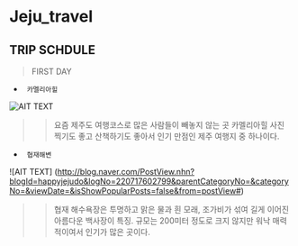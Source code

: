 # Jeju_travel
## TRIP SCHDULE
> FIRST DAY
* <PRE><CODE> 카멜리아힐 </CODE></PRE>
![AIT TEXT](http://cfile207.uf.daum.net/image/0333854D50F415742E1D96)
>> 요즘 제주도 여행코스로 많은 사람들이 빼놓지 않는 곳 카멜리아힐
사진 찍기도 좋고 산책하기도 좋아서 인기 만점인 제주 여행지 중 하나이다.
* <PRE><CODE> 협재해변 </CODE></PRE>
![AIT TEXT] (http://blog.naver.com/PostView.nhn?blogId=happyjejudo&logNo=220717602799&parentCategoryNo=&categoryNo=&viewDate=&isShowPopularPosts=false&from=postView#)
>> 협재 해수욕장은 투명하고 맑은 물과 흰 모래, 조가비가 섞여 길게 이어진 아름다운 백사장이 특징. 규모는 200미터 정도로 크지 않지만 워낙 매력적이여서 인기가 많은 곳이다.

